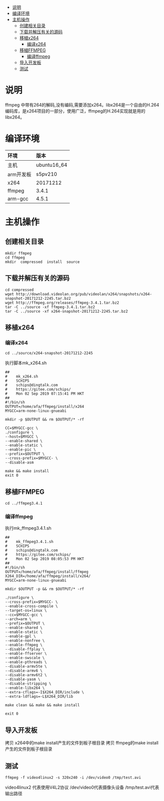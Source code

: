 
<!-- @import "[TOC]" {cmd="toc" depthFrom=1 depthTo=6 orderedList=false} -->

<!-- code_chunk_output -->

- [说明](#说明)
- [编译环境](#编译环境)
- [主机操作](#主机操作)
  - [创建相关目录](#创建相关目录)
  - [下载并解压有关的源码](#下载并解压有关的源码)
  - [移植x264](#移植x264)
    - [编译x264](#编译x264)
  - [移植FFMPEG](#移植ffmpeg)
    - [编译ffmpeg](#编译ffmpeg)
  - [导入开发板](#导入开发板)
  - [测试](#测试)

<!-- /code_chunk_output -->

# 说明
ffmpeg 中带有264的解码,没有编码,需要添加x264。libx264是一个自由的H.264编码库，是x264项目的一部分，使用广泛，ffmpeg的H.264实现就是用的libx264。
# 编译环境
|环境|版本|
|:----|:----|
|主机|ubuntu16_64|
|arm开发板|s5pv210|
|x264|20171212|
|ffmpeg|3.4.1|
|arm-gcc|4.5.1|
# 主机操作
## 创建相关目录
```shell
mkdir ffmpeg
cd ffmpeg
mkdir  compressed  install  source
```
## 下载并解压有关的源码
```shell
cd compressed 
wget http://download.videolan.org/pub/videolan/x264/snapshots/x264-snapshot-20171212-2245.tar.bz2
wget http://ffmpeg.org/releases/ffmpeg-3.4.1.tar.bz2
tar -C ../source -xf ffmpeg-3.4.1.tar.bz2
tar -C ../source -xf x264-snapshot-20171212-2245.tar.bz2
```
## 移植x264
### 编译x264
```shell
cd ../source/x264-snapshot-20171212-2245
```
执行脚本mk_x264.sh
```shell
##
#    mk_x264.sh
#    SCHIPS
#    schips@dingtalk.com
#    https://gitee.com/schips/
#    Mon 02 Sep 2019 07:15:41 PM HKT
##
#!/bin/sh
OUTPUT=/home/afa/ffmpeg/install/x264
MYGCC=arm-none-linux-gnueabi

mkdir -p $OUTPUT && rm $OUTPUT/* -rf 

CC=$MYGCC-gcc \
./configure \
--host=$MYGCC \
--enable-shared \
--enable-static \
--enable-pic \
--prefix=$OUTPUT \
--cross-prefix=$MYGCC- \
--disable-asm

make && make install
exit 0
```
## 移植FFMPEG
```shell
cd ../ffmpeg3.4.1
```
### 编译ffmpeg
执行mk_ffmpeg3.4.1.sh
```shell
##
#    mk_ffmpeg3.4.1.sh
#    SCHIPS
#    schips@dingtalk.com
#    https://gitee.com/schips/
#    Mon 02 Sep 2019 08:05:53 PM HKT
##
#!/bin/sh
OUTPUT=/home/afa/ffmpeg/install/ffmpeg
X264_DIR=/home/afa/ffmpeg/install/x264/
MYGCC=arm-none-linux-gnueabi

mkdir $OUTPUT -p && rm $OUTPUT/* -rf

./configure \
--cross-prefix=$MYGCC- \
--enable-cross-compile \
--target-os=linux \
--cc=$MYGCC-gcc \
--arch=arm \
--prefix=$OUTPUT \
--enable-shared \
--enable-static \
--enable-gpl \
--enable-nonfree \
--enable-ffmpeg \
--disable-ffplay \
--enable-ffserver \
--enable-swscale \
--enable-pthreads \
--disable-armv5te \
--disable-armv6 \
--disable-armv6t2 \
--disable-yasm \
--disable-stripping \
--enable-libx264 \
--extra-cflags=-I$X264_DIR/include \
--extra-ldflags=-L$X264_DIR/lib

make clean && make && make install

exit 0
```

## 导入开发板
拷贝 x264中的make install产生的文件到板子根目录
拷贝 ffmpeg的make install产生的文件到板子根目录

## 测试
```shell
ffmpeg -f video4linux2 -s 320x240 -i /dev/video0 /tmp/test.avi 
```
video4linux2 代表使用V4L2协议
/dev/video0代表摄像头设备 
/tmp/test.avi代表输出路径